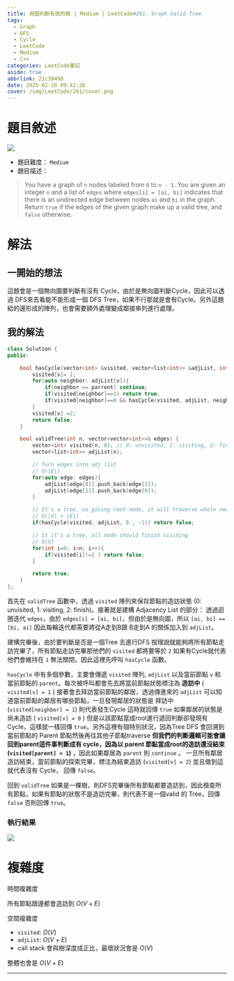 ```yaml
---
title: 用圖判斷有效的樹 | Medium | LeetCode#261. Graph Valid Tree
tags:
  - Graph
  - DFS
  - Cycle
  - LeetCode
  - Medium
  - C++
categories: LeetCode筆記
aside: true
abbrlink: 21c39498
date: 2025-02-20 09:42:26
cover: /img/LeetCode/261/cover.png
---
```



# 題目敘述

![](/img/LeetCode/261/question.jpeg)

- 題目難度： `Medium`
- 題目描述：

> You have a graph of `n` nodes labeled from `0` to `n - 1`. You are given an integer `n` and a list of `edges` where `edges[i] = [ai, bi]` indicates that there is an undirected edge between nodes `ai` and `bi` in the graph.
> Return `true` if the edges of the given graph make up a valid tree, and `false` otherwise.


# 解法

## 一開始的想法

這題會是一個無向圖要判斷有沒有 Cycle，由於是無向圖判斷Cycle，因此可以透過 DFS來去看能不能形成一個 DFS Tree，如果不行那就是會有Cycle。另外這題給的邊形成的陣列，也會需要額外處理變成鄰接串列進行處理。

## 我的解法

```c++
class Solution {
public:

    bool hasCycle(vector<int> &visited, vector<list<int>> &adjList, int v, int parrent){
        visited[v]= 1;
        for(auto neighbor: adjList[v]){
            if(neighbor == parrent) continue;
            if(visited[neighbor]==1) return true;
            if(visited[neighbor]==0 && hasCycle(visited, adjList, neighbor, v)) return true;
        }
        visited[v] =2;
        return false; 
    }

    bool validTree(int n, vector<vector<int>>& edges) {
        vector<int> visited(n, 0); // 0: unvisited, 1: visiting, 2: finish
        vector<list<int>> adjList(n);

        // Turn edges into adj list
        // O(|E|)
        for(auto edge: edges){
            adjList[edge[0]].push_back(edge[1]);
            adjList[edge[1]].push_back(edge[0]);
        }

        // It's a tree, so giving root node, it will traverse whole node in the tree
        // O(|V| + |E|)
        if(hasCycle(visited, adjList, 0 , -1)) return false;

        // It it's a tree, all node should finish visiting
        // O(V)
        for(int i=0; i<n; i++){
            if(visited[i]!=2 ) return false;
        }

        return true;
    }
};
```


首先在 `validTree` 函數中，透過 `visited` 陣列來保存節點的造訪狀態 (0: unvisited, 1: visiting, 2: finish)。接著就是建構 Adjacency List 的部分： 透過迴圈迭代 `edges`，由於 `edges[i] = [ai, bi]`，但由於是無向圖，所以 `[ai, bi] == [bi, ai]` 因此每輪迭代都需要將從A走到B跟 B走到A 的關係加入到 `adjList`。

建構完畢後，由於要判斷是否是一個Tree 去進行DFS 按理說就能夠將所有節點走訪完畢了，所有節點走訪完畢那他們的 `visited` 都將要等於 `2` 如果有Cycle就代表他們會維持在 `1` 無法關閉。因此這裡先呼叫 `hasCycle` 函數。

`hasCycle` 中有多個參數，主要會傳遞 `visited` 陣列, `adjList` 以及當前節點 `v` 和當前節點的 `parent`。每次被呼叫都會先去將當前節點狀態標注為 **造訪中** ( `visited[v] = 1` ) 接著會去拜訪當前節點的鄰居，透過傳進來的 `adjList` 可以知道當前節點的鄰居有哪些節點，一旦發現鄰居的狀態是 拜訪中 (`visited[neighbor] = 1`) 則代表發生Cycle 這時就回傳 `true` 如果鄰居的狀態是尚未造訪 ( `visited[v] = 0` ) 但是以該節點當成root進行遞回判斷卻發現有Cycle，這樣就一樣回傳 `true`。另外這裡有個特別狀況，因為Tree DFS 會回溯到當前節點的 Parent 節點然後再往其他子節點traverse **但我們的判斷邏輯可能會讓回到parent這件事判斷成有 cycle，因為以 parent 節點當成root的造訪還沒結束 (`visited[parent] = 1`)** ，因此如果鄰居為 `parent` 則 `continue` 。 一旦所有鄰居造訪結束，當前節點的探索完畢，標注為結束造訪 (`visited[v] = 2`) 並且做到這就代表沒有 Cycle， 回傳 `false`。

回到 `validTree` 如果是一棵樹，則DFS完畢後所有節點都要造訪到，因此檢查所有節點，如果有節點的狀態不是造訪完畢，則代表不是一個valid 的 Tree，回傳 `false` 否則回傳 `true`。

### 執行結果

![](/img/LeetCode/261/result.jpeg)

# 複雜度

時間複雜度

所有節點跟邊都會造訪到 $O(V+E)$

空間複雜度

- `visited`: $O(V)$
- `adjList`: $O(V+E)$
- call stack 會與樹深度成正比，最壞狀況會是 $O(V)$

整體也會是 $O(V+E)$

---